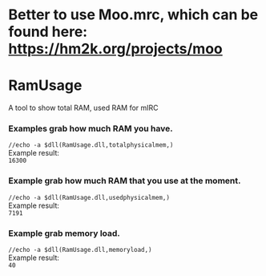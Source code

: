# Better to use Moo.mrc, which can be found here: https://hm2k.org/projects/moo



# RamUsage
A tool to show total RAM, used RAM for mIRC

### Examples grab how much RAM you have.  
```//echo -a $dll(RamUsage.dll,totalphysicalmem,)```  
Example result:  
```16300```  
  
### Example grab how much RAM that you use at the moment.  
```//echo -a $dll(RamUsage.dll,usedphysicalmem,)```  
Example result:  
```7191``` 

### Example grab memory load.  
```//echo -a $dll(RamUsage.dll,memoryload,)```    
Example result:  
```40``` 

